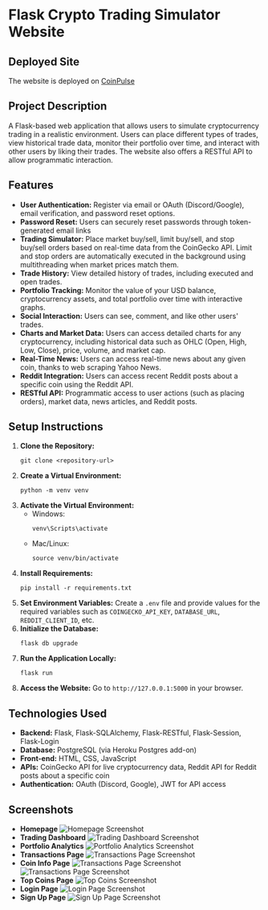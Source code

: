 # Flask Crypto Trading Simulator Website

## Deployed Site

The website is deployed on [CoinPulse](https://coin-pulse-ffda7bc3f791.herokuapp.com/dashboard)

## Project Description

A Flask-based web application that allows users to simulate cryptocurrency trading in a realistic environment. Users can place different types of trades, view historical trade data, monitor their portfolio over time, and interact with other users by liking their trades. The website also offers a RESTful API to allow programmatic interaction.

## Features

- **User Authentication:** Register via email or OAuth (Discord/Google), email verification, and password reset options.
- **Password Reset:** Users can securely reset passwords through token-generated email links
- **Trading Simulator:** Place market buy/sell, limit buy/sell, and stop buy/sell orders based on real-time data from the CoinGecko API. Limit and stop orders are automatically executed in the background using multithreading when market prices match them.
- **Trade History:** View detailed history of trades, including executed and open trades.
- **Portfolio Tracking:** Monitor the value of your USD balance, cryptocurrency assets, and total portfolio over time with interactive graphs.
- **Social Interaction:** Users can see, comment, and like other users' trades.
- **Charts and Market Data:** Users can access detailed charts for any cryptocurrency, including historical data such as OHLC (Open, High, Low, Close), price, volume, and market cap.
- **Real-Time News:** Users can access real-time news about any given coin, thanks to web scraping Yahoo News.
- **Reddit Integration:** Users can access recent Reddit posts about a specific coin using the Reddit API.
- **RESTful API:** Programmatic access to user actions (such as placing orders), market data, news articles, and Reddit posts.

## Setup Instructions

1. **Clone the Repository:**
   ```
   git clone <repository-url>
   ```
2. **Create a Virtual Environment:**
   ```
   python -m venv venv
   ```
3. **Activate the Virtual Environment:**
   - Windows:
     ```
     venv\Scripts\activate
     ```
   - Mac/Linux:
     ```
     source venv/bin/activate
     ```
4. **Install Requirements:**
   ```
   pip install -r requirements.txt
   ```
5. **Set Environment Variables:** Create a `.env` file and provide values for the required variables such as `COINGECKO_API_KEY`, `DATABASE_URL`, `REDDIT_CLIENT_ID`, etc.
6. **Initialize the Database:**
   ```
   flask db upgrade
   ```
7. **Run the Application Locally:**
   ```
   flask run
   ```
8. **Access the Website:** Go to `http://127.0.0.1:5000` in your browser.

## Technologies Used

- **Backend:** Flask, Flask-SQLAlchemy, Flask-RESTful, Flask-Session, Flask-Login
- **Database:** PostgreSQL (via Heroku Postgres add-on)
- **Front-end:** HTML, CSS, JavaScript
- **APIs:** CoinGecko API for live cryptocurrency data, Reddit API for Reddit posts about a specific coin
- **Authentication:** OAuth (Discord, Google), JWT for API access

## Screenshots

- **Homepage**
  ![Homepage Screenshot]("../../static/img/screenshots/dashboard.png)
- **Trading Dashboard**
  ![Trading Dashboard Screenshot]("../../static/img/screenshots/new-trade.png)
- **Portfolio Analytics**
  ![Portfolio Analytics Screenshot]("../../static/img/screenshots/portfolio-analytics.png)
- **Transactions Page**
  ![Transactions Page Screenshot]("../../static/img/screenshots/my-trades.png)
- **Coin Info Page**
  ![Transactions Page Screenshot]("../../static/img/screenshots/coin-info-one.png)
  ![Transactions Page Screenshot]("../../static/img/screenshots/coin-info-two.png)
- **Top Coins Page**
  ![Top Coins Screenshot]("../../static/img/screenshots/top-coins.png)
- **Login Page**
  ![Login Page Screenshot]("../../static/img/screenshots/login.png)
- **Sign Up Page**
  ![Sign Up Page Screenshot]("../../static/img/screenshots/register.png)
